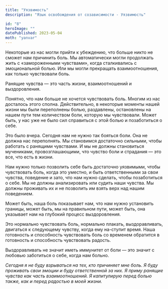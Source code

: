 ```yaml
---
title: "Уязвимость"
description: "Язык освобождения от созависимости - Уязвимость"

id: "8"
heroImage: ""
datePublished: 2023-05-04
moth: "yanvar"
---
```


Некоторые из нас могли прийти к убеждению, что больше никто не сможет нам
причинить боль. Мы автоматически могли продолжать жить с «замороженными
чувствами», когда сталкивались с эмоциональной болью. Или мы могли прекращать
взаимоотношения, как только чувствовали боль.

Ранящие чувства — это часть жизни, взаимоотношений и выздоровления.

Понятно, что нам больше не хочется чувствовать боль. Многим из нас досталось
этого сполна. Действительно, в некоторые моменты нашей жизни мы были
переполнены болью, раздавлены, остановлены на нашем пути тем количеством боли,
которую мы чувствовали. Может быть, у нас уже не было сил справиться с этой
болью и позаботиться о себе.

Это было вчера. Сегодня нам не нужно так бояться боли. Она не должна нас
переполнять. Мы становимся достаточно сильными, чтобы работать с ранящими
чувствами. И мы не должны становиться мучениками, провозглашающими, что
чувство боли и страдания — это все, что есть в жизни.

Нам нужно только позволить себе быть достаточно уязвимыми, чтобы чувствовать
боль, когда это уместно, и быть ответственными за свои чувства, поведение и
зато, что нам нужно сделать, чтобы позаботиться о себе. Мы не должны
анализировать или судить наши чувства. Мы должны проживать их и не позволить
им взять верх над нашим поведением.

Может быть, наша боль показывает нам, что нам нужно установить границы, может
быть, мы на правильном пути, может быть, она указывает нам на глубокий процесс
выздоровления.

Это нормально чувствовать боль, нормально плакать, выздоравливать, двигаться к
следующему чувству, когда ему на-ступит время. Наша готовность и способность
чувствовать боль со временем обратится в готовность и способность чувствовать
радость.

Выздоравливать не значит иметь иммунитет от боли — это значит с любовью
заботиться о себе, когда нам больно.

_Сегодня_ _я_ _не_ _буду_ _взрываться_ _на_ _тех,_ _кто_ _причиняет_ _мне_
_боль._ _Я_ _буду_ _проживать_ _свои_ _эмоции_ _и_ _буду_ _ответственной_ _за_
_них._ _Я_ _приму_ _ранящие_ _чувства_ _как_ _часть_ _взаимоотношений._ _Я_
_капитулирую_ _перед_ _болью_ _также,_ _как_ _и_ _перед_ _радостью_ _в_ _моей_
_жизни._
